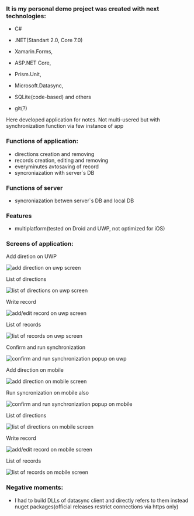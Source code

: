 ### It is my personal demo project was created with next technologies:

- C# 
- .NET(Standart 2.0, Core 7.0)
- Xamarin.Forms,
- ASP.NET Core,
- Prism.Unit,
- Microsoft.Datasync,
- SQLite(code-based) and others

- git(?)

Here developed application for notes. Not multi-usered but with synchronization function via few instance of app

### Functions of application:

- directions creation and removing
- records creation, editing and removing
- everyminutes avtosaving of record
- syncroniazation with server`s DB

### Functions of server

- syncroniazation betwen server`s DB and local DB

### Features

- multiplatform(tested on Droid and UWP, not optimized for iOS)

### Screens of application:

Add diretion on UWP 

![add direction on uwp screen](images/AddDirectionUWP.png)

List of directions

![list of directions on uwp screen](images/DirectionsPageUWP.png)

Write record

![add/edit record on uwp screen](images/AddEditPageUWP.png)

List of records

![list of records on uwp screen](images/RecordsPageUWP.png)

Confirm and run synchronization

![confirm and run synchronization popup on uwp](images/ConfirmSyncUWP.png)

Add direction on mobile

![add direction on mobile screen](images/AddDirectionMobile.jpg)

Run syncronization on mobile also

![confirm and run synchronization popup on mobile](images/ConfirmSyncMobile.jpg)

List of directions

![list of directions on mobile screen](images/DirectionsPageMobile.jpg)

Write record

![add/edit record on mobile screen](images/AddEditPageMobile.jpg)

List of records

![list of records on mobile screen](images/RecordsPageMobile.jpg)

### Negative moments:
- I had to build DLLs of datasync client and directly refers to them instead nuget packages(official releases restrict connections via https only)

